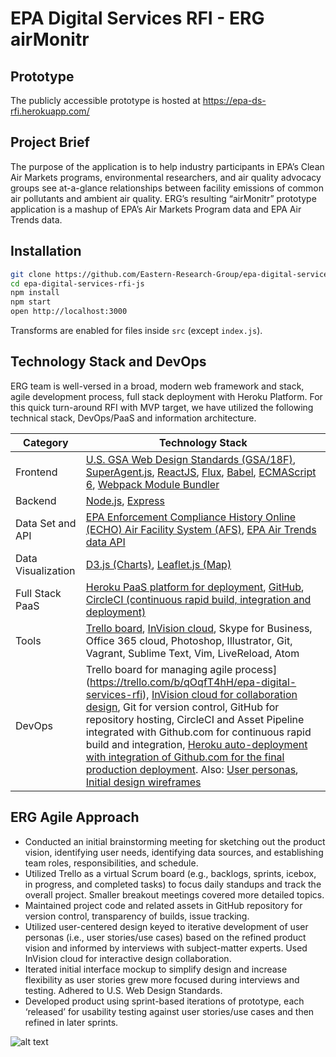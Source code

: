 # EPA Digital Services RFI - ERG airMonitr

## Prototype
The publicly accessible prototype is hosted at https://epa-ds-rfi.herokuapp.com/

## Project Brief
The purpose of the application is to help industry participants in EPA’s Clean Air Markets programs, environmental researchers, and air quality advocacy groups see at-a-glance relationships between facility emissions of common air pollutants and ambient air quality. ERG’s resulting “airMonitr” prototype application is a mashup of EPA’s Air Markets Program data and EPA Air Trends data.

## Installation

```bash
git clone https://github.com/Eastern-Research-Group/epa-digital-services-rfi-js.git
cd epa-digital-services-rfi-js
npm install
npm start
open http://localhost:3000
```

Transforms are enabled for files inside `src` (except `index.js`).

## Technology Stack and DevOps
ERG team is well-versed in a broad, modern web framework and stack, agile development process, full stack deployment with Heroku Platform. For this quick turn-around RFI with MVP target, we have utilized the following technical stack, DevOps/PaaS and information architecture.

|Category	|Technology Stack|
|---------|-----------------|
|Frontend |	[U.S. GSA Web Design Standards (GSA/18F)](https://playbook.cio.gov/designstandards/),  [SuperAgent.js](https://github.com/visionmedia/superagent), [ReactJS](http://facebook.github.io/react/), [Flux](https://facebook.github.io/flux/), [Babel](https://babeljs.io/), [ECMAScript 6](http://www.ecma-international.org/ecma-262/6.0/index.html), [Webpack Module Bundler](http://webpack.github.io/)|
|Backend	| [Node.js](https://nodejs.org/en/), [Express](http://expressjs.com/)
|Data Set and API |	[EPA Enforcement Compliance History Online (ECHO) Air Facility System (AFS)](http://echo.epa.gov/resources/echo-data/about-the-data#sources), [EPA Air Trends data API](http://aqsdr1.epa.gov/aqsweb/aqstmp/airdata/download_files.html)|
|Data Visualization |	[D3.js (Charts)](http://d3js.org/), [Leaflet.js (Map)](http://leafletjs.com/)|
|Full Stack PaaS	| [Heroku PaaS platform for deployment](https://www.heroku.com/), [GitHub](https://github.com/Eastern-Research-Group/epa-digital-services-rfi-js), [CircleCI (continuous rapid build, integration and deployment)](https://circleci.com/)|
|Tools | [Trello board](https://trello.com/), [InVision cloud](http://www.invisionapp.com/),  Skype for Business, Office 365 cloud, Photoshop, Illustrator, Git, Vagrant, Sublime Text, Vim, LiveReload, Atom|
|DevOps |Trello board for managing agile process](https://trello.com/b/qOqfT4hH/epa-digital-services-rfi), [InVision cloud for collaboration design](https://invis.io/YK5CFVC5D), Git for version control, GitHub for repository hosting, CircleCI and Asset Pipeline integrated with Github.com for continuous rapid build and integration, [Heroku auto-deployment with integration of Github.com for the final production deployment](https://epa-ds-rfi.herokuapp.com/). Also: [User personas](https://trello.com/c/0VgCKmiy), [Initial design wireframes](https://trello.com/c/vRYly6qV)|

## ERG Agile Approach

*	Conducted an initial brainstorming meeting for sketching out the product vision, identifying user needs, identifying data sources, and establishing team roles, responsibilities, and schedule.
*	Utilized Trello as a virtual Scrum board (e.g., backlogs, sprints, icebox, in progress, and completed tasks) to focus daily standups and track the overall project. Smaller breakout meetings covered more detailed topics.
*	Maintained project code and related assets in GitHub repository for version control, transparency of builds, issue tracking.
*	Utilized user-centered design keyed to iterative development of user personas (i.e., user stories/use cases) based on the refined product vision and informed by interviews with subject-matter experts. Used InVision cloud  for interactive design collaboration.
*	Iterated initial interface mockup to simplify design and increase flexibility as user stories grew more focused during interviews and testing. Adhered to U.S. Web Design Standards.  
*	Developed product using sprint-based iterations of prototype, each ‘released’ for usability testing against user stories/use cases and then refined in later sprints.

![alt text](https://github.com/Eastern-Research-Group/epa-digital-services-rfi-js/blob/master/progression.png "ERG Agile Process and Methodology")
